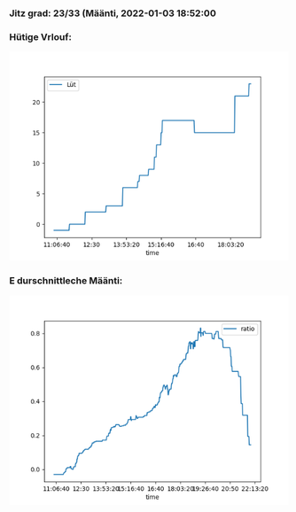 ### Jitz grad: 23/33 (Määnti, 2022-01-03 18:52:00

### Hütige Vrlouf:
![Graph](Today.png)

### E durschnittleche Määnti:
![Graph](Määnti.png)